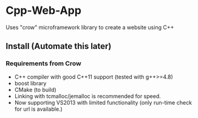 # Cpp-Web-App
Uses "crow" microframework library to create a website using C++

## Install (Automate this later)

### Requirements from Crow

* C++ compiler with good C++11 support (tested with g++>=4.8)
* boost library
* CMake (to build)
* Linking with tcmalloc/jemalloc is recommended for speed.
* Now supporting VS2013 with limited functionality (only run-time check for url is available.)
